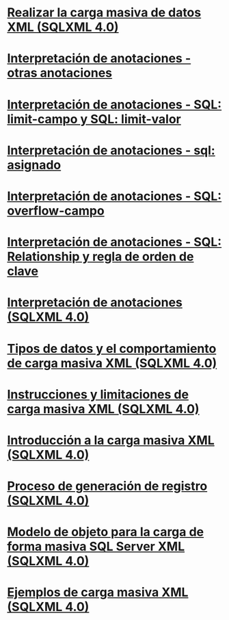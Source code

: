 # [Realizar la carga masiva de datos XML (SQLXML 4.0)](performing-bulk-load-of-xml-data-sqlxml-4-0.md)

# [Interpretación de anotaciones - otras anotaciones](annotation-interpretation-other-annotations.md)
# [Interpretación de anotaciones - SQL: limit-campo y SQL: limit-valor](annotation-interpretation-sql-limit-field-and-sql-limit-value.md)
# [Interpretación de anotaciones - sql: asignado](annotation-interpretation-sql-mapped.md)
# [Interpretación de anotaciones - SQL: overflow-campo](annotation-interpretation-sql-overflow-field.md)
# [Interpretación de anotaciones - SQL: Relationship y regla de orden de clave](annotation-interpretation-sql-relationship-and-key-ordering-rule.md)
# [Interpretación de anotaciones (SQLXML 4.0)](annotation-interpretation-sqlxml-4-0.md)
# [Tipos de datos y el comportamiento de carga masiva XML (SQLXML 4.0)](data-types-and-xml-bulk-load-behavior-sqlxml-4-0.md)
# [Instrucciones y limitaciones de carga masiva XML (SQLXML 4.0)](guidelines-and-limitations-of-xml-bulk-load-sqlxml-4-0.md)
# [Introducción a la carga masiva XML (SQLXML 4.0)](introduction-to-xml-bulk-load-sqlxml-4-0.md)
# [Proceso de generación de registro (SQLXML 4.0)](record-generation-process-sqlxml-4-0.md)
# [Modelo de objeto para la carga de forma masiva SQL Server XML (SQLXML 4.0)](sql-server-xml-bulk-load-object-model-sqlxml-4-0.md)
# [Ejemplos de carga masiva XML (SQLXML 4.0)](xml-bulk-load-examples-sqlxml-4-0.md)
